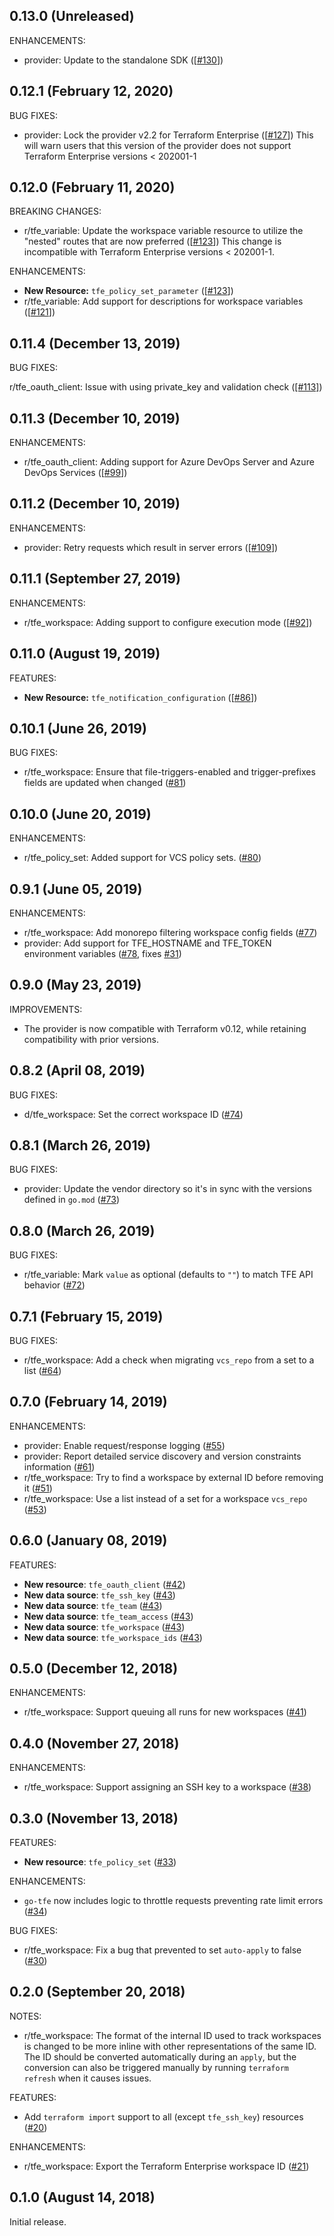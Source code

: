 ## 0.13.0 (Unreleased)

ENHANCEMENTS:

* provider: Update to the standalone SDK ([[#130](https://github.com/terraform-providers/terraform-provider-tfe/pull/130)])

## 0.12.1 (February 12, 2020)

BUG FIXES:

* provider: Lock the provider v2.2 for Terraform Enterprise ([[#127](https://github.com/terraform-providers/terraform-provider-tfe/pull/127)])
This will warn users that this version of the provider does not support Terraform Enterprise versions < 202001-1

## 0.12.0 (February 11, 2020)

BREAKING CHANGES:

* r/tfe_variable: Update the workspace variable resource to utilize the "nested" routes that are now preferred ([[#123](https://github.com/terraform-providers/terraform-provider-tfe/pull/123)])
This change is incompatible with Terraform Enterprise versions < 202001-1. 

ENHANCEMENTS:

* **New Resource:** `tfe_policy_set_parameter` ([[#123](https://github.com/terraform-providers/terraform-provider-tfe/pull/123)])
* r/tfe_variable: Add support for descriptions for workspace variables ([[#121](https://github.com/terraform-providers/terraform-provider-tfe/pull/121)])

## 0.11.4 (December 13, 2019)

BUG FIXES:

r/tfe_oauth_client: Issue with using private_key and validation check ([[#113]](https://github.com/terraform-providers/terraform-provider-tfe/pull/113))

## 0.11.3 (December 10, 2019)

ENHANCEMENTS:

* r/tfe_oauth_client: Adding support for Azure DevOps Server and Azure DevOps Services ([[#99](https://github.com/terraform-providers/terraform-provider-tfe/pull/99)])

## 0.11.2 (December 10, 2019)

ENHANCEMENTS:

* provider: Retry requests which result in server errors ([[#109](https://github.com/terraform-providers/terraform-provider-tfe/pull/109)])

## 0.11.1 (September 27, 2019)

ENHANCEMENTS:

* r/tfe_workspace: Adding support to configure execution mode ([[#92](https://github.com/terraform-providers/terraform-provider-tfe/pull/92)])

## 0.11.0 (August 19, 2019)

FEATURES:

* **New Resource:** `tfe_notification_configuration` ([[#86](https://github.com/terraform-providers/terraform-provider-tfe/issues/86)])

## 0.10.1 (June 26, 2019)

BUG FIXES:

* r/tfe_workspace: Ensure that file-triggers-enabled and trigger-prefixes fields are updated when changed ([#81](https://github.com/terraform-providers/terraform-provider-tfe/pull/81))

## 0.10.0 (June 20, 2019)

ENHANCEMENTS:

* r/tfe_policy_set: Added support for VCS policy sets. ([#80](https://github.com/terraform-providers/terraform-provider-tfe/issues/80))

## 0.9.1 (June 05, 2019)

ENHANCEMENTS:

* r/tfe_workspace: Add monorepo filtering workspace config fields ([#77](https://github.com/terraform-providers/terraform-provider-tfe/pull/77))
* provider: Add support for TFE_HOSTNAME and TFE_TOKEN environment variables ([#78](https://github.com/terraform-providers/terraform-provider-tfe/pull/78), fixes [#31](https://github.com/terraform-providers/terraform-provider-tfe/issues/31))

## 0.9.0 (May 23, 2019)

IMPROVEMENTS:

* The provider is now compatible with Terraform v0.12, while retaining compatibility with prior versions.

## 0.8.2 (April 08, 2019)

BUG FIXES:

* d/tfe_workspace: Set the correct workspace ID ([#74](https://github.com/terraform-providers/terraform-provider-tfe/issues/74))

## 0.8.1 (March 26, 2019)

BUG FIXES:

* provider: Update the vendor directory so it's in sync with the versions defined in `go.mod` ([#73](https://github.com/terraform-providers/terraform-provider-tfe/issues/73))

## 0.8.0 (March 26, 2019)

BUG FIXES:

* r/tfe_variable: Mark `value` as optional (defaults to `""`) to match TFE API behavior ([#72](https://github.com/terraform-providers/terraform-provider-tfe/issues/72))

## 0.7.1 (February 15, 2019)

BUG FIXES:

* r/tfe_workspace: Add a check when migrating `vcs_repo` from a set to a list ([#64](https://github.com/terraform-providers/terraform-provider-tfe/issues/64))

## 0.7.0 (February 14, 2019)

ENHANCEMENTS:

* provider: Enable request/response logging ([#55](https://github.com/terraform-providers/terraform-provider-tfe/issues/55))
* provider: Report detailed service discovery and version constraints information ([#61](https://github.com/terraform-providers/terraform-provider-tfe/issues/61))
* r/tfe_workspace: Try to find a workspace by external ID before removing it ([#51](https://github.com/terraform-providers/terraform-provider-tfe/issues/51))
* r/tfe_workspace: Use a list instead of a set for a workspace `vcs_repo` ([#53](https://github.com/terraform-providers/terraform-provider-tfe/issues/53))

## 0.6.0 (January 08, 2019)

FEATURES:

* **New resource**: `tfe_oauth_client` ([#42](https://github.com/terraform-providers/terraform-provider-tfe/issues/42))
* **New data source**: `tfe_ssh_key` ([#43](https://github.com/terraform-providers/terraform-provider-tfe/issues/43))
* **New data source**: `tfe_team` ([#43](https://github.com/terraform-providers/terraform-provider-tfe/issues/43))
* **New data source**: `tfe_team_access` ([#43](https://github.com/terraform-providers/terraform-provider-tfe/issues/43))
* **New data source**: `tfe_workspace` ([#43](https://github.com/terraform-providers/terraform-provider-tfe/issues/43))
* **New data source**: `tfe_workspace_ids` ([#43](https://github.com/terraform-providers/terraform-provider-tfe/issues/43))

## 0.5.0 (December 12, 2018)

ENHANCEMENTS:

* r/tfe_workspace: Support queuing all runs for new workspaces ([#41](https://github.com/terraform-providers/terraform-provider-tfe/issues/41))

## 0.4.0 (November 27, 2018)

ENHANCEMENTS:

* r/tfe_workspace: Support assigning an SSH key to a workspace ([#38](https://github.com/terraform-providers/terraform-provider-tfe/issues/38))

## 0.3.0 (November 13, 2018)

FEATURES:

* **New resource**: `tfe_policy_set` ([#33](https://github.com/terraform-providers/terraform-provider-tfe/issues/33))

ENHANCEMENTS:

* `go-tfe` now includes logic to throttle requests preventing rate limit errors ([#34](https://github.com/terraform-providers/terraform-provider-tfe/issues/34))

BUG FIXES:

* r/tfe_workspace: Fix a bug that prevented to set `auto-apply` to false ([#30](https://github.com/terraform-providers/terraform-provider-tfe/issues/30))

## 0.2.0 (September 20, 2018)

NOTES:

* r/tfe_workspace: The format of the internal ID used to track workspaces
  is changed to be more inline with other representations of the same ID. The ID
  should be converted automatically during an `apply`, but the conversion can also
  be triggered manually by running `terraform refresh` when it causes issues.

FEATURES:

* Add `terraform import` support to all (except `tfe_ssh_key`) resources ([#20](https://github.com/terraform-providers/terraform-provider-tfe/issues/20))

ENHANCEMENTS:

* r/tfe_workspace: Export the Terraform Enterprise workspace ID ([#21](https://github.com/terraform-providers/terraform-provider-tfe/issues/21))

## 0.1.0 (August 14, 2018)

Initial release.
